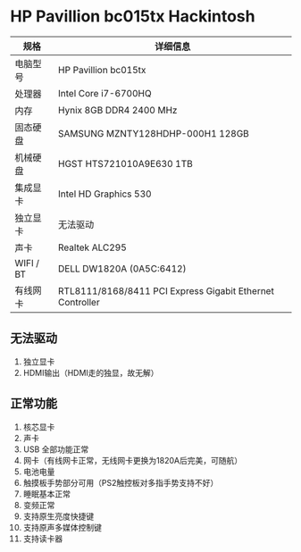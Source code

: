 # HP Pavillion bc015tx Hackintosh

| 规格      | 详细信息                                                  |
| --------- | --------------------------------------------------------- |
| 电脑型号  | HP Pavillion bc015tx                                      |
| 处理器    | Intel Core i7-6700HQ                                      |
| 内存      | Hynix 8GB DDR4 2400 MHz                                   |
| 固态硬盘  | SAMSUNG MZNTY128HDHP-000H1 128GB                          |
| 机械硬盘  | HGST HTS721010A9E630 1TB                                  |
| 集成显卡  | Intel HD Graphics 530                                     |
| 独立显卡  | 无法驱动                                                  |
| 声卡      | Realtek ALC295                                            |
| WIFI / BT | DELL DW1820A (0A5C:6412)                                  |
| 有线网卡  | RTL8111/8168/8411 PCI Express Gigabit Ethernet Controller |

## 无法驱动

1. 独立显卡
2. HDMI输出（HDMI走的独显，故无解）

## 正常功能

1. 核芯显卡
2. 声卡
3. USB 全部功能正常
4. 网卡（有线网卡正常，无线网卡更换为1820A后完美，可随航）
5. 电池电量
6. 触摸板手势部分可用（PS2触控板对多指手势支持不好）
7. 睡眠基本正常
8. 变频正常
9. 支持原生亮度快捷键
10. 支持原声多媒体控制键
11. 支持读卡器